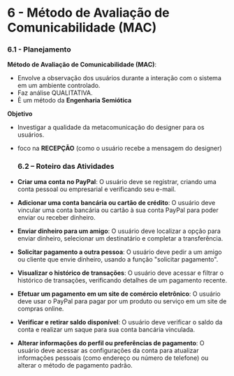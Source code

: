 # 6 - Método de Avaliação de Comunicabilidade (MAC)

### 6.1 -  Planejamento

**Método de Avaliação de Comunicabilidade (MAC)**:
- Envolve a observação dos usuários durante a interação com o sistema em um ambiente controlado.
- Faz análise QUALITATIVA.
- È um método da **Engenharia Semiótica**

**Objetivo**
- Investigar a qualidade da metacomunicação do designer para os usuários.
- foco na **RECEPÇÃO** (como o usuário recebe a mensagem do designer)

  ### 6.2 – Roteiro das Atividades
- **Criar uma conta no PayPal**: O usuário deve se registrar, criando uma conta pessoal ou empresarial e verificando seu e-mail.
- **Adicionar uma conta bancária ou cartão de crédito**: O usuário deve vincular uma conta bancária ou cartão à sua conta PayPal para poder enviar ou receber dinheiro.
- **Enviar dinheiro para um amigo**: O usuário deve localizar a opção para enviar dinheiro, selecionar um destinatário e completar a transferência.
- **Solicitar pagamento a outra pessoa**: O usuário deve pedir a um amigo ou cliente que envie dinheiro, usando a função "solicitar pagamento".
- **Visualizar o histórico de transações**: O usuário deve acessar e filtrar o histórico de transações, verificando detalhes de um pagamento recente.
- **Efetuar um pagamento em um site de comércio eletrônico**: O usuário deve usar o PayPal para pagar por um produto ou serviço em um site de compras online.
- **Verificar e retirar saldo disponível**: O usuário deve verificar o saldo da conta e realizar um saque para sua conta bancária vinculada.
- **Alterar informações do perfil ou preferências de pagamento**: O usuário deve acessar as configurações da conta para atualizar informações pessoais (como endereço ou número de telefone) ou alterar o método de pagamento padrão.
